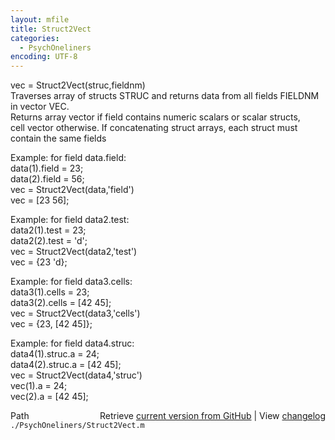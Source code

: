 ```yaml
---
layout: mfile
title: Struct2Vect
categories:
  - PsychOneliners
encoding: UTF-8
---
```


vec = Struct2Vect(struc,fieldnm)  
Traverses array of structs STRUC and returns data from all fields FIELDNM  
in vector VEC.  
Returns array vector if field contains numeric scalars or scalar structs,  
cell vector otherwise. If concatenating struct arrays, each struct must  
contain the same fields  

Example: for field data.field:  
  data(1).field = 23;  
  data(2).field = 56;  
  vec = Struct2Vect(data,'field')  
  vec = [23 56];  

Example: for field data2.test:  
  data2(1).test = 23;  
  data2(2).test = 'd';  
  vec = Struct2Vect(data2,'test')  
  vec = {23 'd};  

Example: for field data3.cells:  
  data3(1).cells = 23;  
  data3(2).cells = [42 45];  
  vec = Struct2Vect(data3,'cells')  
  vec = {23, [42 45]};  

Example: for field data4.struc:  
  data4(1).struc.a = 24;  
  data4(2).struc.a = [42 45];  
  vec = Struct2Vect(data4,'struc')  
  vec(1).a = 24;  
  vec(2).a = [42 45];  


<div class="code_header" style="text-align:right;">
  <span style="float:left;">Path&nbsp;&nbsp;</span> <span class="counter">Retrieve <a href=
  "https://raw.github.com/Psychtoolbox-3/Psychtoolbox-3/beta/./PsychOneliners/Struct2Vect.m">current version from GitHub</a> | View <a href=
  "https://github.com/Psychtoolbox-3/Psychtoolbox-3/commits/beta/./PsychOneliners/Struct2Vect.m">changelog</a></span>
</div>
<div class="code">
  <code>./PsychOneliners/Struct2Vect.m</code>
</div>
